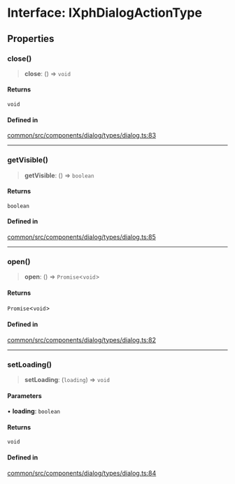 # Interface: IXphDialogActionType

## Properties

### close()

> **close**: () => `void`

#### Returns

`void`

#### Defined in

[common/src/components/dialog/types/dialog.ts:83](https://github.com/XiaoPiHong/xph-crud/blob/7515b2133578ebc5c9e01d24589011620605cd71/packages/common/src/components/dialog/types/dialog.ts#L83)

***

### getVisible()

> **getVisible**: () => `boolean`

#### Returns

`boolean`

#### Defined in

[common/src/components/dialog/types/dialog.ts:85](https://github.com/XiaoPiHong/xph-crud/blob/7515b2133578ebc5c9e01d24589011620605cd71/packages/common/src/components/dialog/types/dialog.ts#L85)

***

### open()

> **open**: () => `Promise`\<`void`\>

#### Returns

`Promise`\<`void`\>

#### Defined in

[common/src/components/dialog/types/dialog.ts:82](https://github.com/XiaoPiHong/xph-crud/blob/7515b2133578ebc5c9e01d24589011620605cd71/packages/common/src/components/dialog/types/dialog.ts#L82)

***

### setLoading()

> **setLoading**: (`loading`) => `void`

#### Parameters

• **loading**: `boolean`

#### Returns

`void`

#### Defined in

[common/src/components/dialog/types/dialog.ts:84](https://github.com/XiaoPiHong/xph-crud/blob/7515b2133578ebc5c9e01d24589011620605cd71/packages/common/src/components/dialog/types/dialog.ts#L84)
